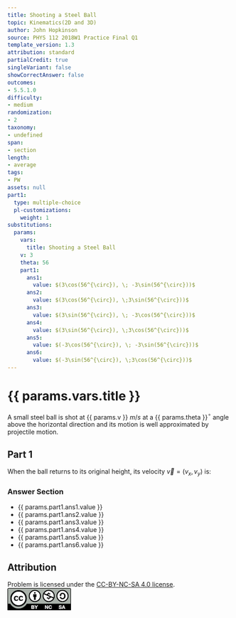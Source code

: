 ```yaml
---
title: Shooting a Steel Ball
topic: Kinematics(2D and 3D)
author: John Hopkinson
source: PHYS 112 2018W1 Practice Final Q1
template_version: 1.3
attribution: standard
partialCredit: true
singleVariant: false
showCorrectAnswer: false
outcomes:
- 5.5.1.0
difficulty:
- medium
randomization:
- 2
taxonomy:
- undefined
span:
- section
length:
- average
tags:
- PW
assets: null
part1:
  type: multiple-choice
  pl-customizations:
    weight: 1
substitutions:
  params:
    vars:
      title: Shooting a Steel Ball
    v: 3
    theta: 56
    part1:
      ans1:
        value: $(3\cos(56^{\circ}), \; -3\sin(56^{\circ}))$
      ans2:
        value: $(3\cos(56^{\circ}), \;3\sin(56^{\circ}))$
      ans3:
        value: $(3\sin(56^{\circ}), \; -3\cos(56^{\circ}))$
      ans4:
        value: $(3\sin(56^{\circ}), \;3\cos(56^{\circ}))$
      ans5:
        value: $(-3\cos(56^{\circ}), \; -3\sin(56^{\circ}))$
      ans6:
        value: $(-3\sin(56^{\circ}), \;3\cos(56^{\circ}))$
---
```

# {{ params.vars.title }}
A small steel ball is shot at {{ params.v }} $m/s$ at a {{ params.theta }}$^{\circ}$ angle above the horizontal direction and its motion is well approximated by projectile motion.

## Part 1

When the ball returns to its original height, its velocity $\overrightarrow{v} = (v_x, v_y)$ is:

### Answer Section

- {{ params.part1.ans1.value }}
- {{ params.part1.ans2.value }}
- {{ params.part1.ans3.value }}
- {{ params.part1.ans4.value }}
- {{ params.part1.ans5.value }}
- {{ params.part1.ans6.value }}

## Attribution

Problem is licensed under the [CC-BY-NC-SA 4.0 license](https://creativecommons.org/licenses/by-nc-sa/4.0/).<br> ![The Creative Commons 4.0 license requiring attribution-BY, non-commercial-NC, and share-alike-SA license.](https://raw.githubusercontent.com/firasm/bits/master/by-nc-sa.png)
